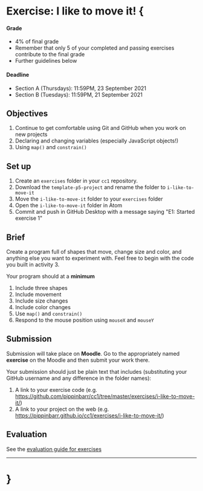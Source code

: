 # Exercise: I like to move it! {

#### Grade
- 4% of final grade
- Remember that only 5 of your completed and passing exercises contribute to the final grade
- Further guidelines below

#### Deadline
- Section A (Thursdays): 11:59PM, 23 September 2021
- Section B (Tuesdays): 11:59PM, 21 September 2021

## Objectives

1. Continue to get comfortable using Git and GitHub when you work on new projects
2. Declaring and changing variables (especially JavaScript objects!)
3. Using `map()` and `constrain()`

## Set up

1. Create an `exercises` folder in your `cc1` repository.
2. Download the `template-p5-project` and rename the folder to `i-like-to-move-it`
3. Move the `i-like-to-move-it` folder to your `exercises` folder
4. Open the `i-like-to-move-it` folder in Atom
5. Commit and push in GitHub Desktop with a message saying "E1: Started exercise 1"

## Brief

Create a program full of shapes that move, change size and color, and anything else you want to experiment with. Feel free to begin with the code you built in activity 3.

Your program should at a **minimum**

1. Include three shapes
2. Include movement
3. Include size changes
4. Include color changes
5. Use `map()` and `constrain()`
6. Respond to the mouse position using `mouseX` and `mouseY`

## Submission

Submission will take place on **Moodle**. Go to the appropriately named **exercise** on the Moodle and then submit your work there.

Your submission should just be plain text that includes (substituting your GitHub username and any difference in the folder names):

1. A link to your exercise code (e.g. https://github.com/pippinbarr/cc1/tree/master/exercises/i-like-to-move-it/)
2. A link to your project on the web (e.g. https://pippinbarr.github.io/cc1/exercises/i-like-to-move-it/)

## Evaluation

See the [evaluation guide for exercises](../evaluation-guide/)

---

# }
